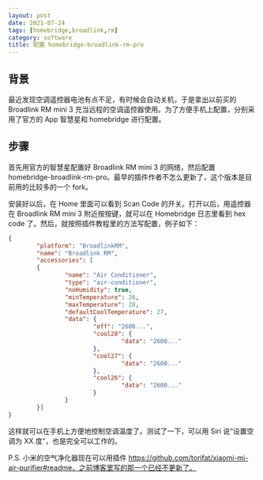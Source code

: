 ```yaml
---
layout: post
date: 2021-07-24
tags: [homebridge,broadlink,rm]
category: software
title: 配置 homebridge-broadlink-rm-pro
---
```


## 背景

最近发现空调遥控器电池有点不足，有时候会自动关机，于是拿出以前买的 Broadlink RM mini 3 充当远程的空调遥控器使用。为了方便手机上配置，分别采用了官方的 App 智慧星和 homebridge 进行配置。

## 步骤

首先用官方的智慧星配置好 Broadlink RM mini 3 的网络，然后配置 homebridge-broadlink-rm-pro。最早的插件作者不怎么更新了，这个版本是目前用的比较多的一个 fork。

安装好以后，在 Home 里面可以看到 Scan Code 的开关。打开以后，用遥控器在 Broadlink RM mini 3 附近按按键，就可以在 Homebridge 日志里看到 hex code 了。然后，就按照插件教程里的方法写配置，例子如下：

```json
{
        "platform": "BroadlinkRM",
        "name": "Broadlink RM",
        "accessories": [
        {
                "name": "Air Conditioner",
                "type": "air-conditioner",
                "noHumidity": true,
                "minTemperature": 26,
                "maxTemperature": 28,
                "defaultCoolTemperature": 27,
                "data": {
                        "off": "2600...",
                        "cool28": {
                                "data": "2600..."
                        },
                        "cool27": {
                                "data": "2600..."
                        },
                        "cool26": {
                                "data": "2600..."
                        }
                }
        }]
}
```

这样就可以在手机上方便地控制空调温度了。测试了一下，可以用 Siri 说“设置空调为 XX 度”，也是完全可以工作的。

P.S. 小米的空气净化器现在可以用插件 https://github.com/torifat/xiaomi-mi-air-purifier#readme，之前博客里写的那一个已经不更新了。